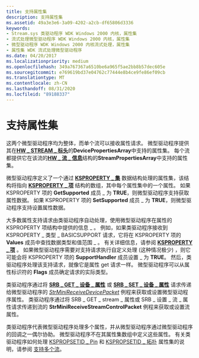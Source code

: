 ```yaml
---
title: 支持属性集
description: 支持属性集
ms.assetid: 49a3e3e6-3a09-4202-a2cb-df65806d3336
keywords:
- Stream.sys 类驱动程序 WDK Windows 2000 内核，属性集
- 流式处理微型驱动程序 WDK Windows 2000 内核，属性集
- 微型驱动程序 WDK Windows 2000 内核流式处理，属性集
- 属性集 WDK 流式处理微型驱动程序
ms.date: 04/20/2017
ms.localizationpriority: medium
ms.openlocfilehash: 349a767367a6510be6a965f5ae2bb8b57dec605e
ms.sourcegitcommit: e769619bd37e04762c77444e8b4ce9fe86ef09cb
ms.translationtype: MT
ms.contentlocale: zh-CN
ms.lasthandoff: 08/31/2020
ms.locfileid: "89188337"
---
```

# <a name="supporting-property-sets"></a>支持属性集





这两个微型驱动程序均为整体，而单个流可以接收属性请求。 微型驱动程序提供其在[**HW \_ STREAM \_ 标头**](/windows-hardware/drivers/ddi/strmini/ns-strmini-_hw_stream_header)的**DevicePropertiesArray**中支持的属性集。 每个流都提供它在该流的[**HW \_ 流 \_ 信息**](/windows-hardware/drivers/ddi/strmini/ns-strmini-_hw_stream_information)结构的**StreamPropertiesArray**中支持的属性集。

微型驱动程序定义了一个通过 [**KSPROPERTY \_ 集**](/windows-hardware/drivers/ddi/ks/ns-ks-ksproperty_set) 数据结构处理的属性集，该结构将指向 [**KSPROPERTY \_ 项**](/windows-hardware/drivers/ddi/ks/ns-ks-ksproperty_item) 结构的数组，其中每个属性集中的一个属性。 如果 KSPROPERTY 项的 **GetSupported** 成员 \_ 为 **TRUE**，则微型驱动程序支持获取属性数据。 如果 KSPROPERTY 项的 **SetSupported** 成员 \_ 为 **TRUE**，则微型驱动程序支持设置属性数据。

大多数属性支持请求由类驱动程序自动处理，使用微型驱动程序在属性的 KSPROPERTY 项结构中提供的信息 \_ 。 例如，如果类驱动程序接收到 KSPROPERTY \_ 类型 \_ BASICSUPPORT 请求，它将在 KSPROPERTY 项的 **Values** 成员中查找数据类型和值范围 \_ 。 有关详细信息，请参阅 [**KSPROPERTY \_ 项**](/windows-hardware/drivers/ddi/ks/ns-ks-ksproperty_item) 。 如果微型驱动程序需要对支持请求执行自定义处理 (这种情况极少) ，则它可能会将 KSPROPERTY 项的 **SupportHandler** 成员设置 \_ 为 **TRUE**。 然后，类驱动程序处理该支持请求，就像它是属性 get 请求一样。 微型驱动程序可以从属性标识符的 **Flags** 成员确定请求的实际类型。

类驱动程序通过将 [**SRB \_ GET \_ 设备 \_ 属性**](./srb-get-device-property.md) 或 [**SRB \_ SET \_ 设备 \_ 属性**](./srb-set-device-property.md) 请求传递给微型驱动程序的 [*StrMiniReceiveDevicePacket*](/windows-hardware/drivers/ddi/strmini/nc-strmini-phw_receive_device_srb) 例程来获取或设置微型驱动程序属性。 类驱动程序通过将 SRB \_ GET \_ stream \_ 属性或 SRB \_ 设置 \_ 流 \_ 属性请求传递到流的 **StrMiniReceiveStreamControlPacket** 例程来获取或设置流属性。

类驱动程序代表微型驱动程序处理多个属性，并从微型驱动程序通过微型驱动程序的回调之一偶尔协助。 微型驱动程序不在其属性集数组中定义这些属性。 有关类驱动程序如何处理 [KSPROPSETID \_ Pin](./kspropsetid-pin.md) 和 [KSPROPSETID \_ 拓扑](./kspropsetid-topology.md) 属性集的说明，请参阅 [支持多个流](supporting-multiple-streams.md)。

 


